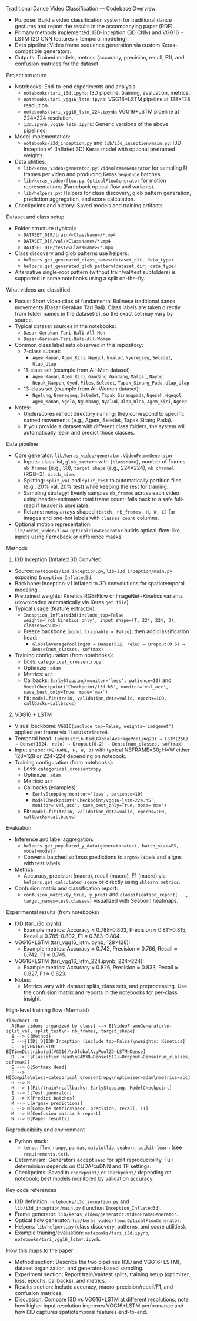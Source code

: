 Traditional Dance Video Classification — Codebase Overview

- Purpose: Build a video classification system for traditional dance gestures and report the results in the accompanying paper (PDF).
- Primary methods implemented: I3D-Inception (3D CNN) and VGG16 + LSTM (2D CNN features + temporal modeling).
- Data pipeline: Video frame sequence generation via custom Keras-compatible generators.
- Outputs: Trained models, metrics (accuracy, precision, recall, F1), and confusion matrices for the dataset.

Project structure
- Notebooks: End-to-end experiments and analysis
  - `notebooks/tari_i3d.ipynb`: I3D pipeline, training, evaluation, metrics.
  - `notebooks/tari_vgg16_lstm.ipynb`: VGG16+LSTM pipeline at 128×128 resolution.
  - `notebooks/tari_vgg16_lstm_224.ipynb`: VGG16+LSTM pipeline at 224×224 resolution.
  - `i3d.ipynb`, `vgg16_lstm.ipynb`: Generic versions of the above pipelines.
- Model implementation:
  - `notebooks/i3d_inception.py` and `lib/i3d_inception/main.py`: I3D Inception v1 (Inflated 3D) Keras model with optional pretrained weights.
- Data utilities:
  - `lib/keras_video/generator.py`: `VideoFrameGenerator` for sampling N frames per video and producing Keras `Sequence` batches.
  - `lib/keras_video/flow.py`: `OpticalFlowGenerator` for motion representations (Farneback optical flow and variants).
  - `lib/helpers.py`: Helpers for class discovery, glob pattern generation, prediction aggregation, and score calculation.
- Checkpoints and history: Saved models and training artifacts.

Dataset and class setup
- Folder structure (typical):
  - `DATASET_DIR/train/<ClassName>/*.mp4`
  - `DATASET_DIR/val/<ClassName>/*.mp4`
  - `DATASET_DIR/test/<ClassName>/*.mp4`
- Class discovery and glob patterns use helpers:
  - `helpers.get_generated_class_names(dataset_dir, data_type)`
  - `helpers.get_generated_glob_pattern(dataset_dir, data_type)`
- Alternative single-root pattern (without train/val/test subfolders) is supported in some notebooks using a split on-the-fly.

What videos are classified
- Focus: Short video clips of fundamental Balinese traditional dance movements (Dasar Gerakan Tari Bali). Class labels are taken directly from folder names in the dataset(s), so the exact set may vary by source.
- Typical dataset sources in the notebooks:
  - `Dasar-Gerakan-Tari-Bali-All-Men`
  - `Dasar-Gerakan-Tari-Bali-All-Women`
- Common class label sets observed in this repository:
  - 7-class subset:
    - `Agem_Kanan`, `Agem_Kiri`, `Ngegol`, `Nyalud`, `Nyeregseg`, `Seledet`, `Ulap_Ulap`
  - 11-class set (example from All-Men dataset):
    - `Agem_Kanan`, `Agem_Kiri`, `Gandang_Gandang`, `Malpal`, `Nayog`, `Nepuk_Kampuh`, `Oyod`, `Piles`, `Seledet`, `Tapak_Sirang_Pada`, `Ulap_Ulap`
  - 13-class set (example from All-Women dataset):
    - `Ngelung`, `Nyeregseg`, `Seledet`, `Tapak_Sirangpada`, `Ngeseh`, `Ngegol`, `Agem_Kanan`, `Ngelo`, `Ngumbang`, `Nyalud`, `Ulap_Ulap`, `Agem_Kiri`, `Ngeed`
- Notes:
  - Underscores reflect directory naming; they correspond to specific named movements (e.g., Agem, Seledet, Tapak Sirang Pada).
  - If you provide a dataset with different class folders, the system will automatically learn and predict those classes.

Data pipeline
- Core generator: `lib/keras_video/generator.VideoFrameGenerator`
  - Inputs: class list, `glob_pattern` with `{classname}`, number of frames `nb_frames` (e.g., 30), `target_shape` (e.g., 224×224), `nb_channel` (RGB=3), `batch_size`.
  - Splitting: `split_val` and `split_test` to automatically partition files (e.g., 20% val, 20% test) while keeping the rest for training.
  - Sampling strategy: Evenly samples `nb_frames` across each video using header-estimated total frame count; falls back to a safe full-read if header is unreliable.
  - Returns: `numpy` arrays shaped `(batch, nb_frames, H, W, C)` for images and one-hot labels with `classes_count` columns.
- Optional motion representation: `lib/keras_video/flow.OpticalFlowGenerator` builds optical-flow-like inputs using Farneback or difference masks.

Methods
1) I3D Inception (Inflated 3D ConvNet)
- Source: `notebooks/i3d_inception.py`, `lib/i3d_inception/main.py` exposing `Inception_Inflated3d`.
- Backbone: Inception-v1 inflated to 3D convolutions for spatiotemporal modeling.
- Pretrained weights: Kinetics RGB/Flow or ImageNet+Kinetics variants (downloaded automatically via Keras `get_file`).
- Typical usage (feature extractor):
  - `Inception_Inflated3d(include_top=False, weights='rgb_kinetics_only', input_shape=(T, 224, 224, 3), classes=<num>)`
  - Freeze backbone (`model.trainable = False`), then add classification head:
    - `GlobalAveragePooling3D → Dense(512, relu) → Dropout(0.5) → Dense(num_classes, softmax)`
- Training configuration (from notebooks):
  - Loss: `categorical_crossentropy`
  - Optimizer: `adam`
  - Metrics: `acc`
  - Callbacks: `EarlyStopping(monitor='loss', patience=10)` and `ModelCheckpoint('Checkpoint/i3d.h5', monitor='val_acc', save_best_only=True, mode='max')`
  - Fit: `model.fit(train, validation_data=valid, epochs=100, callbacks=callbacks)`

2) VGG16 + LSTM
- Visual backbone: `VGG16(include_top=False, weights='imagenet')` applied per frame via `TimeDistributed`.
- Temporal head: `TimeDistributed(GlobalAveragePooling2D) → LSTM(256) → Dense(1024, relu) → Dropout(0.2) → Dense(num_classes, softmax)`
- Input shape: `(NBFRAME, H, W, 3)` with typical NBFRAME=30; H×W either 128×128 or 224×224 depending on notebook.
- Training configuration (from notebooks):
  - Loss: `categorical_crossentropy`
  - Optimizer: `adam`
  - Metrics: `acc`
  - Callbacks (examples):
    - `EarlyStopping(monitor='loss', patience=10)`
    - `ModelCheckpoint('Checkpoint/vgg16-lstm-224.h5', monitor='val_acc', save_best_only=True, mode='max')`
  - Fit: `model.fit(train, validation_data=valid, epochs=100, callbacks=callbacks)`

Evaluation
- Inference and label aggregation:
  - `helpers.get_populated_y_data(generator=test, batch_size=BS, model=model)`
  - Converts batched softmax predictions to `argmax` labels and aligns with test labels.
- Metrics:
  - Accuracy, precision (macro), recall (macro), F1 (macro) via `helpers.get_calculated_score` or directly using `sklearn.metrics`.
- Confusion matrix and classification report:
  - `confusion_matrix(y_true, y_pred)` and `classification_report(..., target_names=test.classes)` visualized with Seaborn heatmaps.

Experimental results (from notebooks)
- I3D (tari_i3d.ipynb):
  - Example metrics: Accuracy ≈ 0.788–0.803, Precision ≈ 0.811–0.815, Recall ≈ 0.785–0.802, F1 ≈ 0.783–0.804.
- VGG16+LSTM (tari_vgg16_lstm.ipynb, 128×128):
  - Example metrics: Accuracy ≈ 0.742, Precision ≈ 0.766, Recall ≈ 0.742, F1 ≈ 0.745.
- VGG16+LSTM (tari_vgg16_lstm_224.ipynb, 224×224):
  - Example metrics: Accuracy ≈ 0.826, Precision ≈ 0.833, Recall ≈ 0.827, F1 ≈ 0.823.
- Notes:
  - Metrics vary with dataset splits, class sets, and preprocessing. Use the confusion matrix and reports in the notebooks for per-class insight.

High-level training flow (Mermaid)
```mermaid
flowchart TD
  A[Raw videos organized by class] --> B[VideoFrameGenerator\n- split_val, split_test\n- nb_frames, target_shape]
  B --> C{Method}
  C -->|I3D| D[I3D Inception (include_top=False)\nweights: Kinetics]
  C -->|VGG16+LSTM| E[TimeDistributed(VGG16)\nGlobalAvgPool2D→LSTM→Dense]
  D --> F[Classifier Head\nGAP3D→Dense(512)→Dropout→Dense(num_classes, softmax)]
  E --> G[Softmax Head]
  F --> H[Compile\nloss=categorical_crossentropy\noptimizer=adam\nmetrics=acc]
  G --> H
  H --> I[Fit/train\ncallbacks: EarlyStopping, ModelCheckpoint]
  I --> J[Test generator]
  J --> K[Predict batches]
  K --> L[Argmax predictions]
  L --> M[Compute metrics\nacc, precision, recall, F1]
  M --> N[Confusion matrix & report]
  N --> O[Paper results]
```

Reproducibility and environment
- Python stack:
  - `tensorflow`, `numpy`, `pandas`, `matplotlib`, `seaborn`, `scikit-learn` (see `requirements.txt`).
- Determinism: Generators accept `seed` for split reproducibility. Full determinism depends on CUDA/cuDNN and TF settings.
- Checkpoints: Saved in `checkpoint/` or `Checkpoint/` depending on notebook; best models monitored by validation accuracy.

Key code references
- I3D definition: `notebooks/i3d_inception.py` and `lib/i3d_inception/main.py` (function `Inception_Inflated3d`).
- Frame generator: `lib/keras_video/generator.VideoFrameGenerator`.
- Optical flow generator: `lib/keras_video/flow.OpticalFlowGenerator`.
- Helpers: `lib/helpers.py` (class discovery, patterns, and score utilities).
- Example training/evaluation: `notebooks/tari_i3d.ipynb`, `notebooks/tari_vgg16_lstm*.ipynb`.

How this maps to the paper
- Method section: Describe the two pipelines (I3D and VGG16+LSTM), dataset organization, and generator-based sampling.
- Experiment section: Report train/val/test splits, training setup (optimizer, loss, epochs, callbacks), and metrics.
- Results section: Include accuracy, macro-precision/recall/F1, and confusion matrices.
- Discussion: Compare I3D vs VGG16+LSTM at different resolutions; note how higher input resolution improves VGG16+LSTM performance and how I3D captures spatiotemporal features end-to-end.
